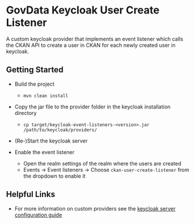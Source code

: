 # GovData Keycloak User Create Listener

A custom keycloak provider that implements an event listener which calls the CKAN API to create a user in CKAN for each 
newly created user in keycloak.

## Getting Started
* Build the project
    * `mvn clean install`
  

* Copy the jar file to the provider folder in the keycloak installation directory
    * `cp target/keycloak-event-listeners-<version>.jar /path/to/keycloak/providers/`


* (Re-)Start the keycloak server


* Enable the event listener
    * Open the realm settings of the realm where the users are created
    * Events -> Event listeners -> Choose `ckan-user-create-listener` from the dropdown to enable it

## Helpful Links
* For more information on custom providers see the [keycloak server configuration guide](https://www.keycloak.org/server/configuration-provider)
